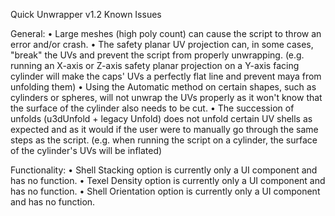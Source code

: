 Quick Unwrapper v1.2 Known Issues

General:
	• Large meshes (high poly count) can cause the script to throw an error and/or crash.
	• The safety planar UV projection can, in some cases, "break" the UVs and prevent the script from properly unwrapping.
		(e.g. running an X-axis or Z-axis safety planar projection on a Y-axis facing cylinder will make the caps' UVs a perfectly flat line and prevent maya from unfolding them)
	• Using the Automatic method on certain shapes, such as cylinders or spheres, will not unwrap the UVs properly as it won't know that the surface of the cylinder also needs to be cut.
	• The succession of unfolds (u3dUnfold + legacy Unfold) does not unfold certain UV shells as expected and as it would if the user were to manually go through the same steps as the script.
		(e.g. when running the script on a cylinder, the surface of the cylinder's UVs will be inflated)

Functionality:
	• Shell Stacking option is currently only a UI component and has no function.
	• Texel Density option is currently only a UI component and has no function.
	• Shell Orientation option is currently only a UI component and has no function.